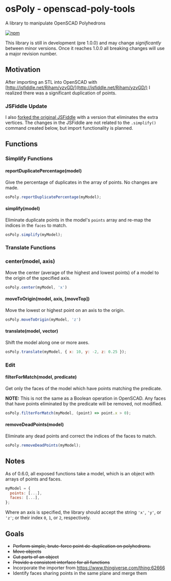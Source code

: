 # osPoly - openscad-poly-tools
A library to manipulate OpenSCAD Polyhedrons

[![npm](https://img.shields.io/npm/v/openscad-poly-tools.svg)](https://www.npmjs.com/package/openscad-poly-tools) 

This library is still in development (pre 1.0.0) and may change *significantly* between minor versions.
Once it reaches 1.0.0 all breaking changes will use a major revision number.

## Motivation
After importing an STL into OpenSCAD with [http://jsfiddle.net/Riham/yzvGD/](http://jsfiddle.net/Riham/yzvGD/) I realized there was a significant duplication of points.

### JSFiddle Update
I also [forked the original JSFiddle](http://jsfiddle.net/_sir/yzvGD/595/) with a version that eliminates the extra vertices.
The changes in the JSFiddle are not related to the `.simplify()` command created below, but import functionality is planned.


## Functions

### Simplify Functions

#### reportDuplicatePercentage(model)
Give the percentage of duplicates in the array of points. No changes are made.

```javascript
osPoly.reportDuplicatePercentage(myModel);
```

#### simplify(model)
Eliminate duplicate points in the model's `points` array and re-map the indices in the `faces` to match.

```javascript
osPoly.simplify(myModel);
```

### Translate Functions

### center(model, axis)
Move the center (average of the highest and lowest points) of a model to the origin of the specified axis.

```javascript
osPoly.center(myModel, 'x')
```

#### moveToOrigin(model, axis, [moveTop])
Move the lowest or highest point on an axis to the origin.

```javascript
osPoly.moveToOrigin(myModel, 'z')
```

#### translate(model, vector)
Shift the model along one or more axes.

```javascript
osPoly.translate(myModel, { x: 10, y: -2, z: 0.25 });
```

### Edit


#### filterForMatch(model, predicate)
Get only the faces of the model which have points matching the predicate.

**NOTE:** This is not the same as a Boolean operation in OpenSCAD. Any faces that have points eliminated by the predicate will be removed, not modified.

```javascript
osPoly.filterForMatch(myModel, (point) => point.x > 0);
``` 
  
#### removeDeadPoints(model)
Eliminate any dead points and correct the indices of the faces to match.

```javascript
osPoly.removeDeadPoints(myModel);
```

## Notes

As of 0.6.0, all exposed functions take a model, which is an object with arrays of points and faces.

```javascript
myModel = {
  points: [...],
  faces: [...],
};
```

Where an axis is specified, the library should accept the string `'x'`, `'y'`, or `'z'`; or their
index `0`, `1`, or `2`, respectively.


## Goals
* ~~Perform simple, brute-force point de-duplication on polyhedrons.~~
* ~~Move objects~~
* ~~Cut parts of an object~~
* ~~Provide a consistent interface for all functions~~
* Incorporate the importer from https://www.thingiverse.com/thing:62666
* Identify faces sharing points in the same plane and merge them
